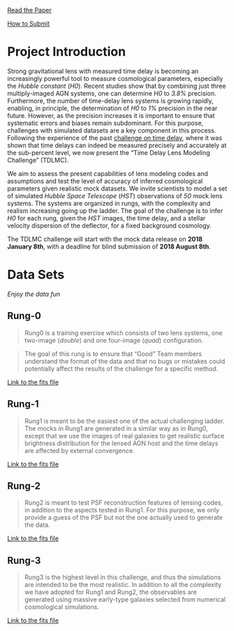 [Read the Paper](https://www.google.com)

[How to Submit](how2submit)

# [](#Introduction)Project Introduction
Strong gravitational lens with measured time delay is becoming an increasingly powerful tool to measure cosmological parameters, especially the _Hubble constant_ (_H0_). Recent studies show that by combining just three multiply-imaged AGN systems, one can determine _H0_  to _3.8%_  precision. Furthermore, the number of time-delay lens systems is growing rapidly, enabling, in principle, the determination of _H0_  to _1%_  precision in the near future. However, as the precision increases it is important to ensure that systematic errors and biases remain subdominant. For this purpose, challenges with simulated datasets are a key component in this process. Following the experience of the past [challenge on time delay](http://timedelaychallenge.org), where it was shown that time delays can indeed be measured precisely and accurately at the sub-percent level, we now present the “Time Delay Lens Modeling Challenge” (TDLMC).

We aim to assess the present capabilities of lens modeling codes and assumptions and test the level of accuracy of inferred cosmological parameters given realistic mock datasets. We invite scientists to model a set of simulated _Hubble Space Telescope_ (_HST_) observations of _50_  mock lens systems. The systems are organized in rungs, with the complexity and realism increasing going up the ladder. The goal of the challenge is to infer _H0_  for each rung, given the _HST_  images, the time delay, and a stellar velocity dispersion of the deflector, for a fixed background cosmology.

The TDLMC challenge will start with the mock data release on __2018 January 8th__, with a deadline for blind submission of __2018 August 8th__. 

# [](#Data-sets)Data Sets
_Enjoy the data fun_

## [](#Rung-0)Rung-0

> Rung0 is a training exercise which consists of two lens systems, one two-image (_double_) and one four-image (_quad_) configuration.

>The goal of this rung is to ensure that “Good” Team members understand the format of the data and that no bugs or mistakes could potentially affect the results of the challenge for a specific method.

[Link to the fits file](data/test_data.png)

## [](#Rung-1)Rung-1

> Rung1 is meant to be the easiest one of the actual challenging ladder. The mocks in Rung1 are generated in a similar way as in Rung0, except that we use the images of real galaxies to get realistic surface brightness distribution for the lensed AGN host and the time delays are affected by external convergence.

[Link to the fits file](data/test_data.png)

## [](#Rung-2)Rung-2

> Rung2 is meant to test PSF reconstruction features of lensing codes, in addition to the aspects tested in Rung1. For this purpose, we only provide a guess of the PSF but not the one actually used to generate the data.

[Link to the fits file](data/test_data.png)

## [](#Rung-?)Rung-3

> Rung3 is the highest level in this challenge, and thus the simulations are intended to be the most realistic. In addition to all the complexity we have adopted for Rung1 and Rung2, the observables are generated using massive early-type galaxies selected from numerical cosmological simulations.

[Link to the fits file](data/test_data.png)

